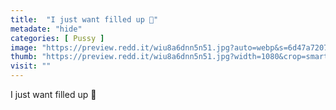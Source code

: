 ```yaml
---
title:  "I just want filled up 🥺"
metadate: "hide"
categories: [ Pussy ]
image: "https://preview.redd.it/wiu8a6dnn5n51.jpg?auto=webp&s=6d47a7207df15c34d5cce5b387ee93a15f9fda72"
thumb: "https://preview.redd.it/wiu8a6dnn5n51.jpg?width=1080&crop=smart&auto=webp&s=8e45599675d46d8b0d1631e814a507e20850fe1d"
visit: ""
---
```

I just want filled up 🥺
